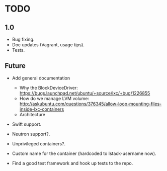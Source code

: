 # TODO

## 1.0

* Bug fixing.
* Doc updates (Vagrant, usage tips).
* Tests.

## Future

* Add general documentation
  * Why the BlockDeviceDriver: https://bugs.launchpad.net/ubuntu/+source/lxc/+bug/1226855
  * How do we manage LVM volume: http://askubuntu.com/questions/376345/allow-loop-mounting-files-inside-lxc-containers
  * Architecture

* Swift support.
* Neutron support?.
* Unprivileged containers?.
* Custom name for the container (hardcoded to lstack-username now).
* Find a good test framework and hook up tests to the repo.
